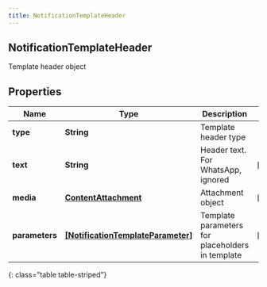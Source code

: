 ```yaml
---
title: NotificationTemplateHeader
---
```

## NotificationTemplateHeader
Template header object

## Properties

|Name | Type | Description | Notes|
|------------ | ------------- | ------------- | -------------|
| **type** | **String** | Template header type | |
| **text** | **String** | Header text. For WhatsApp, ignored | [optional] |
| **media** | [**ContentAttachment**](ContentAttachment.html) | Attachment object | [optional] |
| **parameters** | [**[NotificationTemplateParameter]**](NotificationTemplateParameter.html) | Template parameters for placeholders in template | [optional] |
{: class="table table-striped"}


